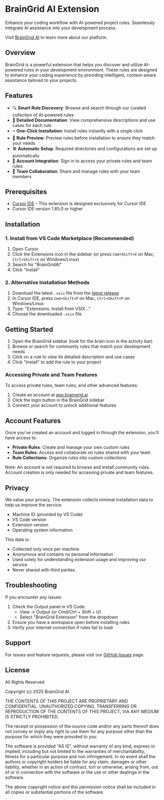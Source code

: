 # BrainGrid AI Extension

Enhance your coding workflow with AI-powered project rules. Seamlessly integrate AI assistance into your development process.

Visit [BrainGrid AI](https://www.braingrid.ai/) to learn more about our platform.

## Overview

BrainGrid is a powerful extension that helps you discover and utilize AI-powered rules in your development environment. These rules are designed to enhance your coding experience by providing intelligent, context-aware assistance tailored to your projects.

## Features

- 🔍 **Smart Rule Discovery**: Browse and search through our curated collection of AI-powered rules
- 📝 **Detailed Documentation**: View comprehensive descriptions and use cases for each rule
- ⚡ **One-Click Installation**: Install rules instantly with a single click
- 👀 **Rule Preview**: Preview rules before installation to ensure they match your needs
- 🛠️ **Automatic Setup**: Required directories and configurations are set up automatically
- 👤 **Account Integration**: Sign in to access your private rules and team rules
- 👥 **Team Collaboration**: Share and manage rules with your team members

## Prerequisites

- [Cursor IDE](https://www.cursor.com/) - This extension is designed exclusively for Cursor IDE
- Cursor IDE version 1.85.0 or higher

## Installation

### 1. Install from VS Code Marketplace (Recommended)

1. Open Cursor
2. Click the Extensions icon in the sidebar (or press `Cmd+Shift+X` on Mac, `Ctrl+Shift+X` on Windows/Linux)
3. Search for "BrainGridAI"
4. Click "Install"

### 2. Alternative Installation Methods

1. Download the latest `.vsix` file from the [latest release](https://github.com/BrainGridAI/getbraingridai/releases)
2. In Cursor IDE, press `Cmd+Shift+P` on Mac, `Ctrl+Shift+P` on Windows/Linux
3. Type: "Extensions: Install from VSIX..."
4. Choose the downloaded `.vsix` file

## Getting Started

1. Open the BrainGrid sidebar (look for the brain icon in the activity bar)
2. Browse or search for community rules that match your development needs
3. Click on a rule to view its detailed description and use cases
4. Click "Install" to add the rule to your project

### Accessing Private and Team Features

To access private rules, team rules, and other advanced features:

1. Create an account at [app.braingrid.ai](https://app.braingrid.ai)
2. Click the login button in the BrainGrid sidebar
3. Connect your account to unlock additional features

## Account Features

Once you've created an account and logged in through the extension, you'll have access to:

- **Private Rules**: Create and manage your own custom rules
- **Team Rules**: Access and collaborate on rules shared with your team
- **Rule Collections**: Organize rules into custom collections

Note: An account is not required to browse and install community rules. Account creation is only needed for accessing private and team features.

## Privacy

We value your privacy. The extension collects minimal installation data to help us improve the service:

- Machine ID (provided by VS Code)
- VS Code version
- Extension version
- Operating system information

This data is:
- Collected only once per machine
- Anonymous and contains no personal information
- Used solely for understanding extension usage and improving our service
- Never shared with third parties

## Troubleshooting

If you encounter any issues:

1. Check the Output panel in VS Code:
   - View → Output (or Cmd/Ctrl + Shift + U)
   - Select "BrainGrid Extension" from the dropdown
2. Ensure you have a workspace open before installing rules
3. Verify your internet connection if rules fail to load

## Support

For issues and feature requests, please visit our [GitHub Issues](https://github.com/BrainGridAI/getbraingridai/issues) page.

## License

All Rights Reserved

Copyright (c) 2025 BrainGrid AI

THE CONTENTS OF THIS PROJECT ARE PROPRIETARY AND CONFIDENTIAL. UNAUTHORIZED COPYING, TRANSFERRING OR REPRODUCTION OF THE CONTENTS OF THIS PROJECT, VIA ANY MEDIUM IS STRICTLY PROHIBITED.

The receipt or possession of the source code and/or any parts thereof does not convey or imply any right to use them for any purpose other than the purpose for which they were provided to you.

The software is provided "AS IS", without warranty of any kind, express or implied, including but not limited to the warranties of merchantability, fitness for a particular purpose and non infringement. In no event shall the authors or copyright holders be liable for any claim, damages or other liability, whether in an action of contract, tort or otherwise, arising from, out of or in connection with the software or the use or other dealings in the software.

The above copyright notice and this permission notice shall be included in all copies or substantial portions of the software.
